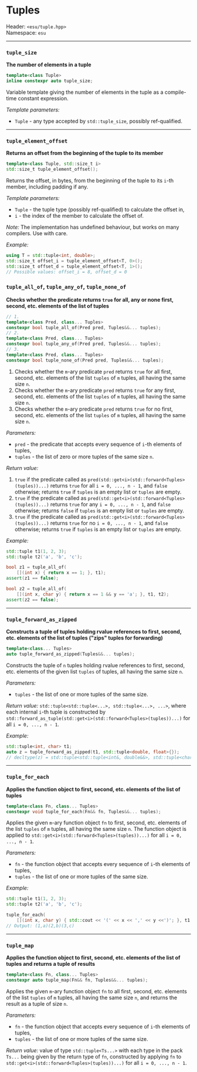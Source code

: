 # Tuples

Header: `<esu/tuple.hpp>`\
Namespace: `esu`

---

### `tuple_size`
**The number of elements in a tuple**

```cpp
template<class Tuple>
inline constexpr auto tuple_size;
```

Variable template giving the number of elements in the tuple as a compile-time constant expression.

*Template parameters:*
* `Tuple` - any type accepted by `std::tuple_size`, possibly ref-qualified.

---

### `tuple_element_offset`
**Returns an offset from the beginning of the tuple to its member**

```cpp
template<class Tuple, std::size_t i>
std::size_t tuple_element_offset();
```

Returns the offset, in bytes, from the beginning of the tuple to its `i`-th member, including padding if any.

*Template parameters:*
* `Tuple` - the tuple type (possibly ref-qualified) to calculate the offset in,
* `i` - the index of the member to calculate the offset of.

*Note:*
The implementation has undefined behaviour, but works on many compilers. Use with care.

*Example:*
```cpp
using T = std::tuple<int, double>;
std::size_t offset_i = tuple_element_offset<T, 0>();
std::size_t offset_d = tuple_element_offset<T, 1>();
// Possible values: offset_i = 8, offset_d = 0
```

### `tuple_all_of`, `tuple_any_of`, `tuple_none_of`
**Checks whether the predicate returns `true` for all, any or none first, second, etc. elements of the list of tuples**

```cpp
// 1.
template<class Pred, class... Tuples>
constexpr bool tuple_all_of(Pred pred, Tuples&&... tuples);
// 2.
template<class Pred, class... Tuples>
constexpr bool tuple_any_of(Pred pred, Tuples&&... tuples);
// 3.
template<class Pred, class... Tuples>
constexpr bool tuple_none_of(Pred pred, Tuples&&... tuples);
```

1. Checks whether the `m`-ary predicate `pred` returns `true` for all first, second, etc. elements of the list `tuples` of `m` tuples, all having the same size `n`.
2. Checks whether the `m`-ary predicate `pred` returns `true` for any first, second, etc. elements of the list `tuples` of `m` tuples, all having the same size `n`.
3. Checks whether the `m`-ary predicate `pred` returns `true` for no first, second, etc. elements of the list `tuples` of `m` tuples, all having the same size `n`.

*Parameters:*
* `pred` - the predicate that accepts every sequence of `i`-th elements of tuples,
* `tuples` - the list of zero or more tuples of the same size `n`.

*Return value:*
1. `true` if the predicate called as `pred(std::get<i>(std::forward<Tuples>(tuples))...)` returns `true` for all `i = 0, ..., n - 1`, and `false` otherwise; returns `true` if `tuples` is an empty list or `tuples` are empty.
2. `true` if the predicate called as `pred(std::get<i>(std::forward<Tuples>(tuples))...)` returns `true` for any `i = 0, ..., n - 1`, and `false` otherwise; returns `false` if `tuples` is an empty list or `tuples` are empty.
3. `true` if the predicate called as `pred(std::get<i>(std::forward<Tuples>(tuples))...)` returns `true` for no `i = 0, ..., n - 1`, and `false` otherwise; returns `true` if `tuples` is an empty list or `tuples` are empty.

*Example:*
```cpp
std::tuple t1(1, 2, 3);
std::tuple t2('a', 'b', 'c');

bool z1 = tuple_all_of(
    [](int x) { return x == 1; }, t1);
assert(z1 == false);

bool z2 = tuple_all_of(
    [](int x, char y) { return x == 1 && y == 'a'; }, t1, t2);
assert(z2 == false);
```

---

### `tuple_forward_as_zipped`
**Constructs a tuple of tuples holding rvalue references to first, second, etc. elements of the list of tuples ("zips" tuples for forwarding)**

```cpp
template<class... Tuples>
auto tuple_forward_as_zipped(Tuples&&... tuples);
```
Constructs the tuple of `n` tuples holding rvalue references to first, second, etc. elements of the given list `tuples` of tuples, all having the same size `n`.

*Parameters:*
* `tuples` - the list of one or more tuples of the same size.

*Return value:*
`std::tuple<std::tuple<...>, std::tuple<...>, ...>`, where each internal `i`-th tuple is constructed by `std::forward_as_tuple(std::get<i>(std::forward<Tuples>(tuples))...)` for all `i = 0, ..., n - 1`.

*Example:*
```cpp
std::tuple<int, char> t1;
auto z = tuple_forward_as_zipped(t1, std::tuple<double, float>{});
// decltype(z) = std::tuple<std::tuple<int&, double&&>, std::tuple<char&, float&&>>
```

---

### `tuple_for_each`
**Applies the function object to first, second, etc. elements of the list of tuples**

```cpp
template<class Fn, class... Tuples>
constexpr void tuple_for_each(Fn&& fn, Tuples&&... tuples);
```

Applies the given `m`-ary function object `fn` to first, second, etc. elements of the list `tuples` of `m` tuples, all having the same size `n`. The function object is applied to `std::get<i>(std::forward<Tuples>(tuples))...)` for all `i = 0, ..., n - 1`.

*Parameters:*
* `fn` - the function object that accepts every sequence of `i`-th elements of tuples,
* `tuples` - the list of one or more tuples of the same size.

*Example:*
```cpp
std::tuple t1(1, 2, 3);
std::tuple t2('a', 'b', 'c');

tuple_for_each(
    [](int x, char y) { std::cout << '(' << x << ',' << y <<')'; }, t1, t2);
// Output: (1,a)(2,b)(3,c)
```

---

### `tuple_map`
**Applies the function object to first, second, etc. elements of the list of tuples and returns a tuple of results**

```cpp
template<class Fn, class... Tuples>
constexpr auto tuple_map(Fn&& fn, Tuples&&... tuples);
```

Applies the given `m`-ary function object `fn` to all first, second, etc. elements of the list `tuples` of `m` tuples, all having the same size `n`, and returns the result as a tuple of size `n`.

*Parameters:*
* `fn` - the function object that accepts every sequence of `i`-th elements of tuples,
* `tuples` - the list of one or more tuples of the same size.

*Return value:*
value of type `std::tuple<Ts...>` with each type in the pack `Ts...` being given by the return type of `fn`, constructed by applying `fn` to `std::get<i>(std::forward<Tuples>(tuples))...)` for all `i = 0, ..., n - 1`.

